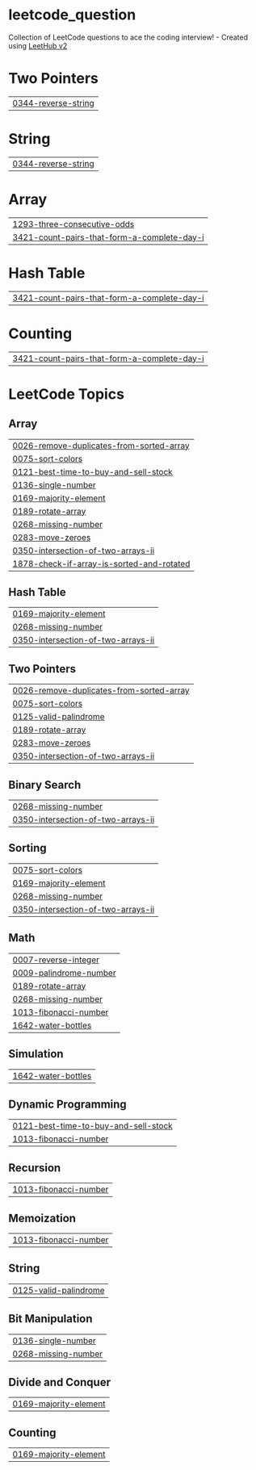 # leetcode_question
Collection of LeetCode questions to ace the coding interview! - Created using [LeetHub v2](https://github.com/arunbhardwaj/LeetHub-2.0)


# Two Pointers
|  |
| ------- |
| [0344-reverse-string](https://github.com/roshan3517/leetcode_question/tree/master/0344-reverse-string) |
# String
|  |
| ------- |
| [0344-reverse-string](https://github.com/roshan3517/leetcode_question/tree/master/0344-reverse-string) |
# Array
|  |
| ------- |
| [1293-three-consecutive-odds](https://github.com/roshan3517/leetcode_question/tree/master/1293-three-consecutive-odds) |
| [3421-count-pairs-that-form-a-complete-day-i](https://github.com/roshan3517/leetcode_question/tree/master/3421-count-pairs-that-form-a-complete-day-i) |
# Hash Table
|  |
| ------- |
| [3421-count-pairs-that-form-a-complete-day-i](https://github.com/roshan3517/leetcode_question/tree/master/3421-count-pairs-that-form-a-complete-day-i) |
# Counting
|  |
| ------- |
| [3421-count-pairs-that-form-a-complete-day-i](https://github.com/roshan3517/leetcode_question/tree/master/3421-count-pairs-that-form-a-complete-day-i) |
<!---LeetCode Topics Start-->
# LeetCode Topics
## Array
|  |
| ------- |
| [0026-remove-duplicates-from-sorted-array](https://github.com/roshan3517/leetcode_question/tree/master/0026-remove-duplicates-from-sorted-array) |
| [0075-sort-colors](https://github.com/roshan3517/leetcode_question/tree/master/0075-sort-colors) |
| [0121-best-time-to-buy-and-sell-stock](https://github.com/roshan3517/leetcode_question/tree/master/0121-best-time-to-buy-and-sell-stock) |
| [0136-single-number](https://github.com/roshan3517/leetcode_question/tree/master/0136-single-number) |
| [0169-majority-element](https://github.com/roshan3517/leetcode_question/tree/master/0169-majority-element) |
| [0189-rotate-array](https://github.com/roshan3517/leetcode_question/tree/master/0189-rotate-array) |
| [0268-missing-number](https://github.com/roshan3517/leetcode_question/tree/master/0268-missing-number) |
| [0283-move-zeroes](https://github.com/roshan3517/leetcode_question/tree/master/0283-move-zeroes) |
| [0350-intersection-of-two-arrays-ii](https://github.com/roshan3517/leetcode_question/tree/master/0350-intersection-of-two-arrays-ii) |
| [1878-check-if-array-is-sorted-and-rotated](https://github.com/roshan3517/leetcode_question/tree/master/1878-check-if-array-is-sorted-and-rotated) |
## Hash Table
|  |
| ------- |
| [0169-majority-element](https://github.com/roshan3517/leetcode_question/tree/master/0169-majority-element) |
| [0268-missing-number](https://github.com/roshan3517/leetcode_question/tree/master/0268-missing-number) |
| [0350-intersection-of-two-arrays-ii](https://github.com/roshan3517/leetcode_question/tree/master/0350-intersection-of-two-arrays-ii) |
## Two Pointers
|  |
| ------- |
| [0026-remove-duplicates-from-sorted-array](https://github.com/roshan3517/leetcode_question/tree/master/0026-remove-duplicates-from-sorted-array) |
| [0075-sort-colors](https://github.com/roshan3517/leetcode_question/tree/master/0075-sort-colors) |
| [0125-valid-palindrome](https://github.com/roshan3517/leetcode_question/tree/master/0125-valid-palindrome) |
| [0189-rotate-array](https://github.com/roshan3517/leetcode_question/tree/master/0189-rotate-array) |
| [0283-move-zeroes](https://github.com/roshan3517/leetcode_question/tree/master/0283-move-zeroes) |
| [0350-intersection-of-two-arrays-ii](https://github.com/roshan3517/leetcode_question/tree/master/0350-intersection-of-two-arrays-ii) |
## Binary Search
|  |
| ------- |
| [0268-missing-number](https://github.com/roshan3517/leetcode_question/tree/master/0268-missing-number) |
| [0350-intersection-of-two-arrays-ii](https://github.com/roshan3517/leetcode_question/tree/master/0350-intersection-of-two-arrays-ii) |
## Sorting
|  |
| ------- |
| [0075-sort-colors](https://github.com/roshan3517/leetcode_question/tree/master/0075-sort-colors) |
| [0169-majority-element](https://github.com/roshan3517/leetcode_question/tree/master/0169-majority-element) |
| [0268-missing-number](https://github.com/roshan3517/leetcode_question/tree/master/0268-missing-number) |
| [0350-intersection-of-two-arrays-ii](https://github.com/roshan3517/leetcode_question/tree/master/0350-intersection-of-two-arrays-ii) |
## Math
|  |
| ------- |
| [0007-reverse-integer](https://github.com/roshan3517/leetcode_question/tree/master/0007-reverse-integer) |
| [0009-palindrome-number](https://github.com/roshan3517/leetcode_question/tree/master/0009-palindrome-number) |
| [0189-rotate-array](https://github.com/roshan3517/leetcode_question/tree/master/0189-rotate-array) |
| [0268-missing-number](https://github.com/roshan3517/leetcode_question/tree/master/0268-missing-number) |
| [1013-fibonacci-number](https://github.com/roshan3517/leetcode_question/tree/master/1013-fibonacci-number) |
| [1642-water-bottles](https://github.com/roshan3517/leetcode_question/tree/master/1642-water-bottles) |
## Simulation
|  |
| ------- |
| [1642-water-bottles](https://github.com/roshan3517/leetcode_question/tree/master/1642-water-bottles) |
## Dynamic Programming
|  |
| ------- |
| [0121-best-time-to-buy-and-sell-stock](https://github.com/roshan3517/leetcode_question/tree/master/0121-best-time-to-buy-and-sell-stock) |
| [1013-fibonacci-number](https://github.com/roshan3517/leetcode_question/tree/master/1013-fibonacci-number) |
## Recursion
|  |
| ------- |
| [1013-fibonacci-number](https://github.com/roshan3517/leetcode_question/tree/master/1013-fibonacci-number) |
## Memoization
|  |
| ------- |
| [1013-fibonacci-number](https://github.com/roshan3517/leetcode_question/tree/master/1013-fibonacci-number) |
## String
|  |
| ------- |
| [0125-valid-palindrome](https://github.com/roshan3517/leetcode_question/tree/master/0125-valid-palindrome) |
## Bit Manipulation
|  |
| ------- |
| [0136-single-number](https://github.com/roshan3517/leetcode_question/tree/master/0136-single-number) |
| [0268-missing-number](https://github.com/roshan3517/leetcode_question/tree/master/0268-missing-number) |
## Divide and Conquer
|  |
| ------- |
| [0169-majority-element](https://github.com/roshan3517/leetcode_question/tree/master/0169-majority-element) |
## Counting
|  |
| ------- |
| [0169-majority-element](https://github.com/roshan3517/leetcode_question/tree/master/0169-majority-element) |
<!---LeetCode Topics End-->